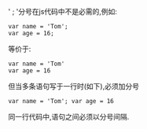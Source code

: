 ' ; '分号在js代码中不是必需的,例如:

    var name = 'Tom';
    var age = 16;

等价于:

    var name = 'Tom'
    var age = 16

但当多条语句写于一行时(如下),必须加分号

    var name = 'Tom'; var age = 16

同一行代码中,语句之间必须以分号间隔.